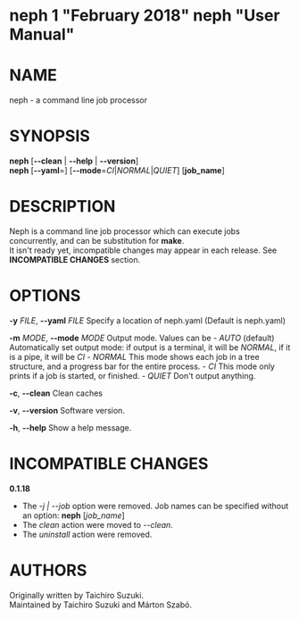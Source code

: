 neph 1 "February 2018" neph "User Manual"
=========================================

# NAME
neph - a command line job processor

# SYNOPSIS
**neph** [**--clean** | **--help** | **--version**]  
**neph** [**--yaml**=*<file>*] [**--mode**=*CI*|*NORMAL*|*QUIET*] [**job_name**]

# DESCRIPTION
Neph is a command line job processor which can execute jobs concurrently, and can be substitution for **make**.  
It isn't ready yet, incompatible changes may appear in each release. See **INCOMPATIBLE CHANGES** section.

# OPTIONS
**-y** *FILE*, **--yaml** *FILE*
  Specify a location of neph.yaml (Default is neph.yaml)

**-m** *MODE*, **--mode** *MODE*
  Output mode. Values can be
      - *AUTO* (default)   Automatically set output mode: if output is a terminal, it will be *NORMAL*, if it is a pipe, it will be *CI*
      - *NORMAL*           This mode shows each job in a tree structure, and a progress bar for the entire process.
      - *CI*               This mode only prints if a job is started, or finished.
      - *QUIET*            Don't output anything.

**-c**, **--clean** Clean caches

**-v**, **--version** Software version.

**-h**, **--help** Show a help message.

# INCOMPATIBLE CHANGES
**0.1.18**
  - The *-j | --job* option were removed. Job names can be specified without an option: **neph** [*job_name*]
  - The *clean* action were moved to *--clean*.
  - The *uninstall* action were removed.

# AUTHORS
Originally written by Taichiro Suzuki.  
Maintained by Taichiro Suzuki and Márton Szabó.
